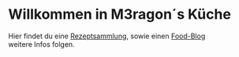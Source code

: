 # Willkommen in M3ragon´s Küche

Hier findet du eine [Rezeptsammlung](cooking/index.md), sowie einen [Food-Blog](blog.md)  
weitere Infos folgen.
